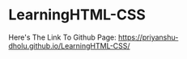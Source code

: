 # LearningHTML-CSS
Here's The Link To Github Page: https://priyanshu-dholu.github.io/LearningHTML-CSS/

